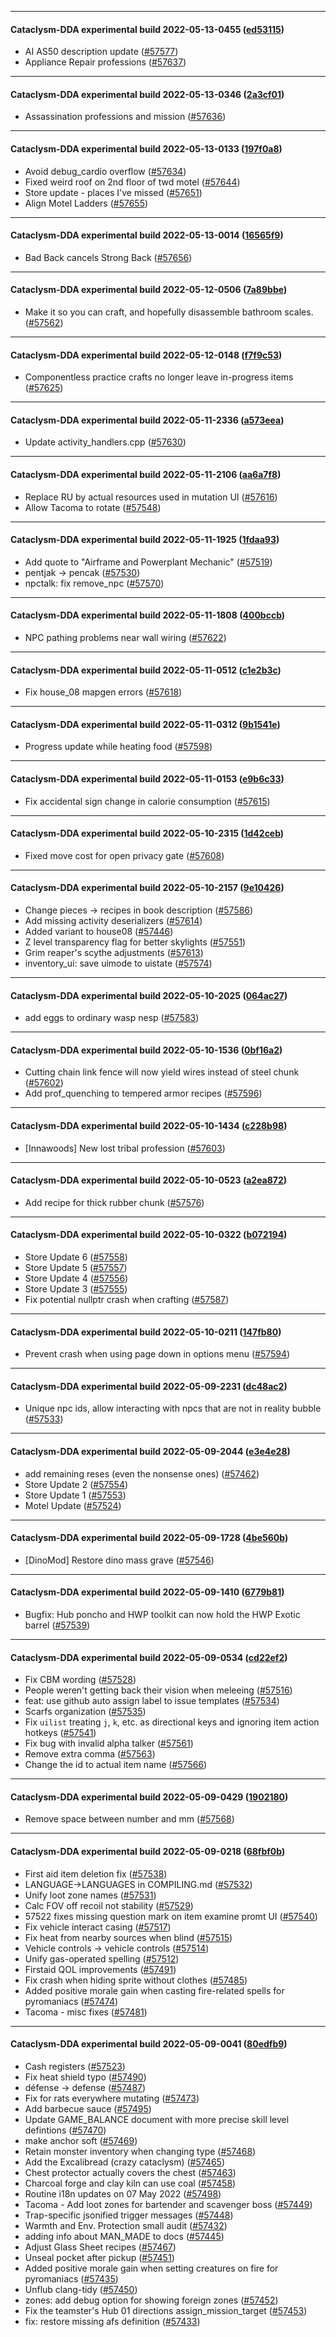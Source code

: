 
---

#### Cataclysm-DDA experimental build 2022-05-13-0455 ([ed53115](https://github.com/CleverRaven/Cataclysm-DDA/releases/tag/cdda-experimental-2022-05-13-0455))

* AI AS50 description update ([#57577](https://github.com/CleverRaven/Cataclysm-DDA/pull/57577))
* Appliance Repair professions ([#57637](https://github.com/CleverRaven/Cataclysm-DDA/pull/57637))

---

#### Cataclysm-DDA experimental build 2022-05-13-0346 ([2a3cf01](https://github.com/CleverRaven/Cataclysm-DDA/releases/tag/cdda-experimental-2022-05-13-0346))

* Assassination professions and mission ([#57636](https://github.com/CleverRaven/Cataclysm-DDA/pull/57636))

---

#### Cataclysm-DDA experimental build 2022-05-13-0133 ([197f0a8](https://github.com/CleverRaven/Cataclysm-DDA/releases/tag/cdda-experimental-2022-05-13-0133))

* Avoid debug_cardio overflow ([#57634](https://github.com/CleverRaven/Cataclysm-DDA/pull/57634))
* Fixed weird roof on 2nd floor of twd motel ([#57644](https://github.com/CleverRaven/Cataclysm-DDA/pull/57644))
* Store update - places I've missed ([#57651](https://github.com/CleverRaven/Cataclysm-DDA/pull/57651))
* Align Motel Ladders ([#57655](https://github.com/CleverRaven/Cataclysm-DDA/pull/57655))

---

#### Cataclysm-DDA experimental build 2022-05-13-0014 ([16565f9](https://github.com/CleverRaven/Cataclysm-DDA/releases/tag/cdda-experimental-2022-05-13-0014))

* Bad Back cancels Strong Back ([#57656](https://github.com/CleverRaven/Cataclysm-DDA/pull/57656))

---

#### Cataclysm-DDA experimental build 2022-05-12-0506 ([7a89bbe](https://github.com/CleverRaven/Cataclysm-DDA/releases/tag/cdda-experimental-2022-05-12-0506))

* Make it so you can craft, and hopefully disassemble bathroom scales. ([#57562](https://github.com/CleverRaven/Cataclysm-DDA/pull/57562))

---

#### Cataclysm-DDA experimental build 2022-05-12-0148 ([f7f9c53](https://github.com/CleverRaven/Cataclysm-DDA/releases/tag/cdda-experimental-2022-05-12-0148))

* Componentless practice crafts no longer leave in-progress items ([#57625](https://github.com/CleverRaven/Cataclysm-DDA/pull/57625))

---

#### Cataclysm-DDA experimental build 2022-05-11-2336 ([a573eea](https://github.com/CleverRaven/Cataclysm-DDA/releases/tag/cdda-experimental-2022-05-11-2336))

* Update activity_handlers.cpp ([#57630](https://github.com/CleverRaven/Cataclysm-DDA/pull/57630))

---

#### Cataclysm-DDA experimental build 2022-05-11-2106 ([aa6a7f8](https://github.com/CleverRaven/Cataclysm-DDA/releases/tag/cdda-experimental-2022-05-11-2106))

* Replace RU by actual resources used in mutation UI ([#57616](https://github.com/CleverRaven/Cataclysm-DDA/pull/57616))
* Allow Tacoma to rotate ([#57548](https://github.com/CleverRaven/Cataclysm-DDA/pull/57548))

---

#### Cataclysm-DDA experimental build 2022-05-11-1925 ([1fdaa93](https://github.com/CleverRaven/Cataclysm-DDA/releases/tag/cdda-experimental-2022-05-11-1925))

* Add quote to "Airframe and Powerplant Mechanic" ([#57519](https://github.com/CleverRaven/Cataclysm-DDA/pull/57519))
* pentjak → pencak ([#57530](https://github.com/CleverRaven/Cataclysm-DDA/pull/57530))
* npctalk: fix remove_npc ([#57570](https://github.com/CleverRaven/Cataclysm-DDA/pull/57570))

---

#### Cataclysm-DDA experimental build 2022-05-11-1808 ([400bccb](https://github.com/CleverRaven/Cataclysm-DDA/releases/tag/cdda-experimental-2022-05-11-1808))

* NPC pathing problems near wall wiring ([#57622](https://github.com/CleverRaven/Cataclysm-DDA/pull/57622))

---

#### Cataclysm-DDA experimental build 2022-05-11-0512 ([c1e2b3c](https://github.com/CleverRaven/Cataclysm-DDA/releases/tag/cdda-experimental-2022-05-11-0512))

* Fix house_08 mapgen errors ([#57618](https://github.com/CleverRaven/Cataclysm-DDA/pull/57618))

---

#### Cataclysm-DDA experimental build 2022-05-11-0312 ([9b1541e](https://github.com/CleverRaven/Cataclysm-DDA/releases/tag/cdda-experimental-2022-05-11-0312))

* Progress update while heating food ([#57598](https://github.com/CleverRaven/Cataclysm-DDA/pull/57598))

---

#### Cataclysm-DDA experimental build 2022-05-11-0153 ([e9b6c33](https://github.com/CleverRaven/Cataclysm-DDA/releases/tag/cdda-experimental-2022-05-11-0153))

* Fix accidental sign change in calorie consumption ([#57615](https://github.com/CleverRaven/Cataclysm-DDA/pull/57615))

---

#### Cataclysm-DDA experimental build 2022-05-10-2315 ([1d42ceb](https://github.com/CleverRaven/Cataclysm-DDA/releases/tag/cdda-experimental-2022-05-10-2315))

* Fixed move cost for open privacy gate ([#57608](https://github.com/CleverRaven/Cataclysm-DDA/pull/57608))

---

#### Cataclysm-DDA experimental build 2022-05-10-2157 ([9e10426](https://github.com/CleverRaven/Cataclysm-DDA/releases/tag/cdda-experimental-2022-05-10-2157))

* Change pieces → recipes in book description ([#57586](https://github.com/CleverRaven/Cataclysm-DDA/pull/57586))
* Add missing activity deserializers ([#57614](https://github.com/CleverRaven/Cataclysm-DDA/pull/57614))
* Added variant to house08 ([#57446](https://github.com/CleverRaven/Cataclysm-DDA/pull/57446))
* Z level transparency flag for better skylights ([#57551](https://github.com/CleverRaven/Cataclysm-DDA/pull/57551))
* Grim reaper's scythe adjustments ([#57613](https://github.com/CleverRaven/Cataclysm-DDA/pull/57613))
* inventory_ui: save uimode to uistate ([#57574](https://github.com/CleverRaven/Cataclysm-DDA/pull/57574))

---

#### Cataclysm-DDA experimental build 2022-05-10-2025 ([064ac27](https://github.com/CleverRaven/Cataclysm-DDA/releases/tag/cdda-experimental-2022-05-10-2025))

* add eggs to ordinary wasp nesp ([#57583](https://github.com/CleverRaven/Cataclysm-DDA/pull/57583))

---

#### Cataclysm-DDA experimental build 2022-05-10-1536 ([0bf16a2](https://github.com/CleverRaven/Cataclysm-DDA/releases/tag/cdda-experimental-2022-05-10-1536))

* Cutting chain link fence will now yield wires instead of steel chunk ([#57602](https://github.com/CleverRaven/Cataclysm-DDA/pull/57602))
* Add prof_quenching to tempered armor recipes ([#57596](https://github.com/CleverRaven/Cataclysm-DDA/pull/57596))

---

#### Cataclysm-DDA experimental build 2022-05-10-1434 ([c228b98](https://github.com/CleverRaven/Cataclysm-DDA/releases/tag/cdda-experimental-2022-05-10-1434))

* [Innawoods] New lost tribal profession ([#57603](https://github.com/CleverRaven/Cataclysm-DDA/pull/57603))

---

#### Cataclysm-DDA experimental build 2022-05-10-0523 ([a2ea872](https://github.com/CleverRaven/Cataclysm-DDA/releases/tag/cdda-experimental-2022-05-10-0523))

* Add recipe for thick rubber chunk ([#57576](https://github.com/CleverRaven/Cataclysm-DDA/pull/57576))

---

#### Cataclysm-DDA experimental build 2022-05-10-0322 ([b072194](https://github.com/CleverRaven/Cataclysm-DDA/releases/tag/cdda-experimental-2022-05-10-0322))

* Store Update 6 ([#57558](https://github.com/CleverRaven/Cataclysm-DDA/pull/57558))
* Store Update 5 ([#57557](https://github.com/CleverRaven/Cataclysm-DDA/pull/57557))
* Store Update 4 ([#57556](https://github.com/CleverRaven/Cataclysm-DDA/pull/57556))
* Store Update 3 ([#57555](https://github.com/CleverRaven/Cataclysm-DDA/pull/57555))
* Fix potential nullptr crash when crafting ([#57587](https://github.com/CleverRaven/Cataclysm-DDA/pull/57587))

---

#### Cataclysm-DDA experimental build 2022-05-10-0211 ([147fb80](https://github.com/CleverRaven/Cataclysm-DDA/releases/tag/cdda-experimental-2022-05-10-0211))

* Prevent crash when using page down in options menu ([#57594](https://github.com/CleverRaven/Cataclysm-DDA/pull/57594))

---

#### Cataclysm-DDA experimental build 2022-05-09-2231 ([dc48ac2](https://github.com/CleverRaven/Cataclysm-DDA/releases/tag/cdda-experimental-2022-05-09-2231))

* Unique npc ids, allow interacting with npcs that are not in reality bubble ([#57533](https://github.com/CleverRaven/Cataclysm-DDA/pull/57533))

---

#### Cataclysm-DDA experimental build 2022-05-09-2044 ([e3e4e28](https://github.com/CleverRaven/Cataclysm-DDA/releases/tag/cdda-experimental-2022-05-09-2044))

* add remaining reses (even the nonsense ones) ([#57462](https://github.com/CleverRaven/Cataclysm-DDA/pull/57462))
* Store Update 2 ([#57554](https://github.com/CleverRaven/Cataclysm-DDA/pull/57554))
* Store Update 1 ([#57553](https://github.com/CleverRaven/Cataclysm-DDA/pull/57553))
* Motel Update ([#57524](https://github.com/CleverRaven/Cataclysm-DDA/pull/57524))

---

#### Cataclysm-DDA experimental build 2022-05-09-1728 ([4be560b](https://github.com/CleverRaven/Cataclysm-DDA/releases/tag/cdda-experimental-2022-05-09-1728))

* [DinoMod] Restore dino mass grave ([#57546](https://github.com/CleverRaven/Cataclysm-DDA/pull/57546))

---

#### Cataclysm-DDA experimental build 2022-05-09-1410 ([6779b81](https://github.com/CleverRaven/Cataclysm-DDA/releases/tag/cdda-experimental-2022-05-09-1410))

* Bugfix: Hub poncho and HWP toolkit can now hold the HWP Exotic barrel ([#57539](https://github.com/CleverRaven/Cataclysm-DDA/pull/57539))

---

#### Cataclysm-DDA experimental build 2022-05-09-0534 ([cd22ef2](https://github.com/CleverRaven/Cataclysm-DDA/releases/tag/cdda-experimental-2022-05-09-0534))

* Fix CBM wording ([#57528](https://github.com/CleverRaven/Cataclysm-DDA/pull/57528))
* People weren't getting back their vision when meleeing ([#57516](https://github.com/CleverRaven/Cataclysm-DDA/pull/57516))
* feat: use github auto assign label to issue templates ([#57534](https://github.com/CleverRaven/Cataclysm-DDA/pull/57534))
* Scarfs organization ([#57535](https://github.com/CleverRaven/Cataclysm-DDA/pull/57535))
* Fix `uilist` treating `j`, `k`, etc. as directional keys and ignoring item action hotkeys ([#57541](https://github.com/CleverRaven/Cataclysm-DDA/pull/57541))
* Fix bug with invalid alpha talker ([#57561](https://github.com/CleverRaven/Cataclysm-DDA/pull/57561))
* Remove extra comma ([#57563](https://github.com/CleverRaven/Cataclysm-DDA/pull/57563))
* Change the id to actual item name ([#57566](https://github.com/CleverRaven/Cataclysm-DDA/pull/57566))

---

#### Cataclysm-DDA experimental build 2022-05-09-0429 ([1902180](https://github.com/CleverRaven/Cataclysm-DDA/releases/tag/cdda-experimental-2022-05-09-0429))

* Remove space between number and mm ([#57568](https://github.com/CleverRaven/Cataclysm-DDA/pull/57568))

---

#### Cataclysm-DDA experimental build 2022-05-09-0218 ([68fbf0b](https://github.com/CleverRaven/Cataclysm-DDA/releases/tag/cdda-experimental-2022-05-09-0218))

* First aid item deletion fix ([#57538](https://github.com/CleverRaven/Cataclysm-DDA/pull/57538))
* LANGUAGE->LANGUAGES in COMPILING.md ([#57532](https://github.com/CleverRaven/Cataclysm-DDA/pull/57532))
* Unify loot zone names ([#57531](https://github.com/CleverRaven/Cataclysm-DDA/pull/57531))
* Calc FOV off recoil not stability ([#57529](https://github.com/CleverRaven/Cataclysm-DDA/pull/57529))
* 57522 fixes missing question mark on item examine promt UI ([#57540](https://github.com/CleverRaven/Cataclysm-DDA/pull/57540))
* Fix vehicle interact casing ([#57517](https://github.com/CleverRaven/Cataclysm-DDA/pull/57517))
* Fix heat from nearby sources when blind ([#57515](https://github.com/CleverRaven/Cataclysm-DDA/pull/57515))
* Vehicle controls → vehicle controls ([#57514](https://github.com/CleverRaven/Cataclysm-DDA/pull/57514))
* Unify gas-operated spelling ([#57512](https://github.com/CleverRaven/Cataclysm-DDA/pull/57512))
* Firstaid QOL improvements ([#57491](https://github.com/CleverRaven/Cataclysm-DDA/pull/57491))
* Fix crash when hiding sprite without clothes ([#57485](https://github.com/CleverRaven/Cataclysm-DDA/pull/57485))
* Added positive morale gain when casting fire-related spells for pyromaniacs ([#57474](https://github.com/CleverRaven/Cataclysm-DDA/pull/57474))
* Tacoma - misc fixes ([#57481](https://github.com/CleverRaven/Cataclysm-DDA/pull/57481))

---

#### Cataclysm-DDA experimental build 2022-05-09-0041 ([80edfb9](https://github.com/CleverRaven/Cataclysm-DDA/releases/tag/cdda-experimental-2022-05-09-0041))

* Cash registers ([#57523](https://github.com/CleverRaven/Cataclysm-DDA/pull/57523))
* Fix heat shield typo ([#57490](https://github.com/CleverRaven/Cataclysm-DDA/pull/57490))
* défense → defense ([#57487](https://github.com/CleverRaven/Cataclysm-DDA/pull/57487))
* Fix for rats everywhere mutating ([#57473](https://github.com/CleverRaven/Cataclysm-DDA/pull/57473))
* Add barbecue sauce ([#57495](https://github.com/CleverRaven/Cataclysm-DDA/pull/57495))
* Update GAME_BALANCE document with more precise skill level defintions ([#57470](https://github.com/CleverRaven/Cataclysm-DDA/pull/57470))
* make anchor soft ([#57469](https://github.com/CleverRaven/Cataclysm-DDA/pull/57469))
* Retain monster inventory when changing type ([#57468](https://github.com/CleverRaven/Cataclysm-DDA/pull/57468))
* Add the Excalibread (crazy cataclysm) ([#57465](https://github.com/CleverRaven/Cataclysm-DDA/pull/57465))
* Chest protector actually covers the chest ([#57463](https://github.com/CleverRaven/Cataclysm-DDA/pull/57463))
* Charcoal forge and clay kiln can use coal ([#57458](https://github.com/CleverRaven/Cataclysm-DDA/pull/57458))
* Routine i18n updates on 07 May 2022 ([#57498](https://github.com/CleverRaven/Cataclysm-DDA/pull/57498))
* Tacoma - Add loot zones for bartender and scavenger boss ([#57449](https://github.com/CleverRaven/Cataclysm-DDA/pull/57449))
* Trap-specific jsonified trigger messages ([#57448](https://github.com/CleverRaven/Cataclysm-DDA/pull/57448))
* Warmth and Env. Protection small audit ([#57432](https://github.com/CleverRaven/Cataclysm-DDA/pull/57432))
* adding info about MAN_MADE to docs ([#57445](https://github.com/CleverRaven/Cataclysm-DDA/pull/57445))
* Adjust Glass Sheet recipes ([#57467](https://github.com/CleverRaven/Cataclysm-DDA/pull/57467))
* Unseal pocket after pickup ([#57451](https://github.com/CleverRaven/Cataclysm-DDA/pull/57451))
* Added positive morale gain when setting creatures on fire for pyromaniacs ([#57435](https://github.com/CleverRaven/Cataclysm-DDA/pull/57435))
* Unflub clang-tidy ([#57450](https://github.com/CleverRaven/Cataclysm-DDA/pull/57450))
* zones: add debug option for showing foreign zones ([#57452](https://github.com/CleverRaven/Cataclysm-DDA/pull/57452))
* Fix the teamster's Hub 01 directions assign_mission_target ([#57453](https://github.com/CleverRaven/Cataclysm-DDA/pull/57453))
* fix: restore missing afs definition ([#57433](https://github.com/CleverRaven/Cataclysm-DDA/pull/57433))
